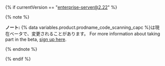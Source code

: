 {% if currentVersion == "enterprise-server@2.22" %}

{% note %}

**ノート:** {% data variables.product.prodname_code_scanning_capc %}は現在ベータで、変更されることがあります。 For more information about taking part in the beta, [sign up here](https://resources.github.com/beta-signup/).

{% endnote %}

{% endif %}
